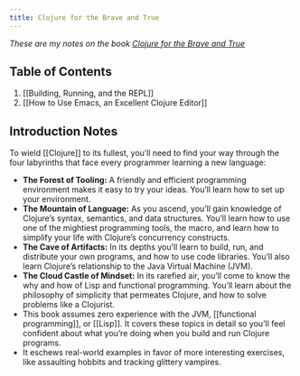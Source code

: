```yaml
---
title: Clojure for the Brave and True
---
```


*These are my notes on the book [Clojure for the Brave and True](https://www.braveclojure.com)*

## Table of Contents

1.  [[Building, Running, and the REPL]]
2.  [[How to Use Emacs, an Excellent Clojure Editor]]

## Introduction Notes

To wield [[Clojure]] to its fullest, you’ll need to find your way through the four labyrinths that face every programmer learning a new language:

-   **The Forest of Tooling:** A friendly and efficient programming environment makes it easy to try your ideas. You’ll learn how to set up your environment.
-   **The Mountain of Language:** As you ascend, you’ll gain knowledge of Clojure’s syntax, semantics, and data structures. You’ll learn how to use one of the mightiest programming tools, the macro, and learn how to simplify your life with Clojure’s concurrency constructs.
-   **The Cave of Artifacts:** In its depths you’ll learn to build, run, and distribute your own programs, and how to use code libraries. You’ll also learn Clojure’s relationship to the Java Virtual Machine (JVM).
-   **The Cloud Castle of Mindset:** In its rarefied air, you’ll come to know the why and how of Lisp and functional programming. You’ll learn about the philosophy of simplicity that permeates Clojure, and how to solve problems like a Clojurist.
-   This book assumes zero experience with the JVM, [[functional programming]], or [[Lisp]]. It covers these topics in detail so you’ll feel confident about what you’re doing when you build and run Clojure programs.
-   It eschews real-world examples in favor of more interesting exercises, like assaulting hobbits and tracking glittery vampires.

